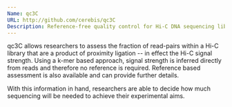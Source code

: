 ```yaml
---
Name: qc3C
URL: http://github.com/cerebis/qc3C
Description: Reference-free quality control for Hi-C DNA sequencing libraries
---
```


qc3C allows researchers to assess the fraction of read-pairs within a Hi-C library that are a product of proximity ligation -- in effect the Hi-C signal strength.
Using a k-mer based approach, signal strength is inferred directly from reads and therefore no reference is required.
Reference based assessment is also available and can provide further details.

With this information in hand, researchers are able to decide how much sequencing will be needed to achieve their experimental aims.
